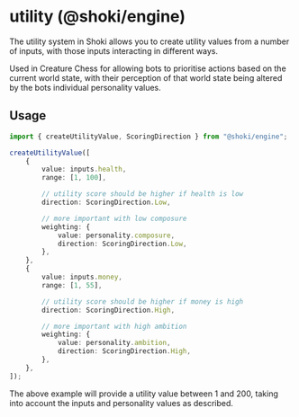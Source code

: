 # utility (@shoki/engine)

The utility system in Shoki allows you to create utility values from a number of inputs, with those inputs interacting in different ways.

Used in Creature Chess for allowing bots to prioritise actions based on the current world state, with their perception of that world state being altered by the bots individual personality values.

## Usage

```ts
import { createUtilityValue, ScoringDirection } from "@shoki/engine";

createUtilityValue([
	{
		value: inputs.health,
		range: [1, 100],

		// utility score should be higher if health is low
		direction: ScoringDirection.Low,

		// more important with low composure
		weighting: {
			value: personality.composure,
			direction: ScoringDirection.Low,
		},
	},
	{
		value: inputs.money,
		range: [1, 55],

		// utility score should be higher if money is high
		direction: ScoringDirection.High,

		// more important with high ambition
		weighting: {
			value: personality.ambition,
			direction: ScoringDirection.High,
		},
	},
]);
```

The above example will provide a utility value between 1 and 200, taking into account the inputs and personality values as described.
